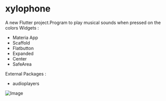 # xylophone

A new Flutter project.Program to play musical sounds when pressed on the colors
Widgets : 
- Materia App
- Scaffold
- Flatbutton
- Expanded 
- Center
- SafeArea
 
External Packages  :
- audioplayers

![Image](../BashirAljounaidy/master/xylophone.jpg)
